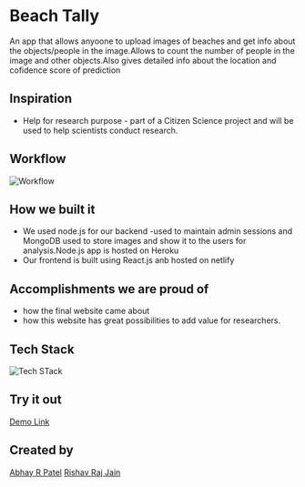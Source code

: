 # Beach Tally

An app that allows anyoone to upload images of beaches and get info about the objects/people in the image.Allows to count the number of people in the image and other objects.Also gives detailed info about the location and cofidence score of prediction

## Inspiration

- Help for research purpose - part of a Citizen Science project and will be used to help scientists conduct research.


## Workflow
![Workflow](https://i.ibb.co/M65Fzck/9.png)
## How we built it

- We used node.js for our backend -used to maintain admin sessions and MongoDB used to store images and show it to the users for analysis.Node.js app is hosted on Heroku
- Our frontend is built using React.js anb hosted on netlify


## Accomplishments we are proud of 
- how the final website came about
- how this website has great possibilities to add value for researchers.

## Tech Stack
![Tech STack](https://i.ibb.co/C9c1zjS/10.png)


## Try it out
[Demo Link](https://beach-tally.netlify.app/)



## Created by 
[Abhay R Patel](https://github.com/abhayrpatel10)
[Rishav Raj Jain](https://github.com/rishavrajjain)


